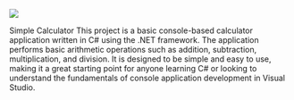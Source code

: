 ![](https://external-content.duckduckgo.com/iu/?u=https%3A%2F%2Fstatic.dribbble.com%2Fusers%2F374101%2Fscreenshots%2F5885738%2Fcalculator.gif&f=1&nofb=1&ipt=1a5ce8292468e14c52e45b7d026fa28f98e02a237699b134e78d535657d24ebf&ipo=images)

Simple Calculator
This project is a basic console-based calculator application written in C# using the .NET framework. The application performs basic arithmetic operations such as addition, subtraction, multiplication, and division. It is designed to be simple and easy to use, making it a great starting point for anyone learning C# or looking to understand the fundamentals of console application development in Visual Studio.
